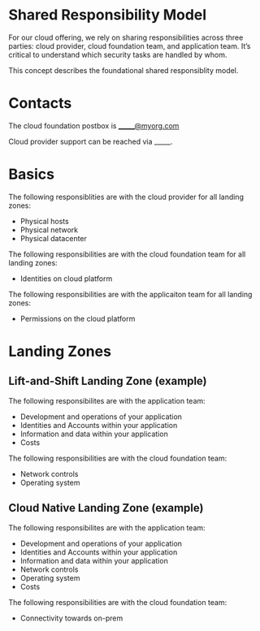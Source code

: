 # Shared Responsibility Model

For our cloud offering, we rely on sharing responsibilities across three parties: cloud provider, cloud foundation team, and application team.
It’s critical to understand which security tasks are handled by whom.

This concept describes the foundational shared responsiblity model.

# Contacts

The cloud foundation postbox is _____@myorg.com

Cloud provider support can be reached via _____.

# Basics

The following responsiblities are with the cloud provider for all landing zones:
- Physical hosts
- Physical network
- Physical datacenter

The following responsibilities are with the cloud foundation team for all landing zones:
- Identities on cloud platform

The following responsibilities are with the applicaiton team for all landing zones:
- Permissions on the cloud platform

# Landing Zones

## Lift-and-Shift Landing Zone (example)

The following responsibilites are with the application team:
- Development and operations of your application
- Identities and Accounts within your application
- Information and data within your application
- Costs

The following responsibilities are with the cloud foundation team:
- Network controls
- Operating system

## Cloud Native Landing Zone (example)

The following responsibilites are with the application team:
- Development and operations of your application
- Identities and Accounts within your application
- Information and data within your application
- Network controls
- Operating system
- Costs

The following responsibilities are with the cloud foundation team:
- Connectivity towards on-prem

